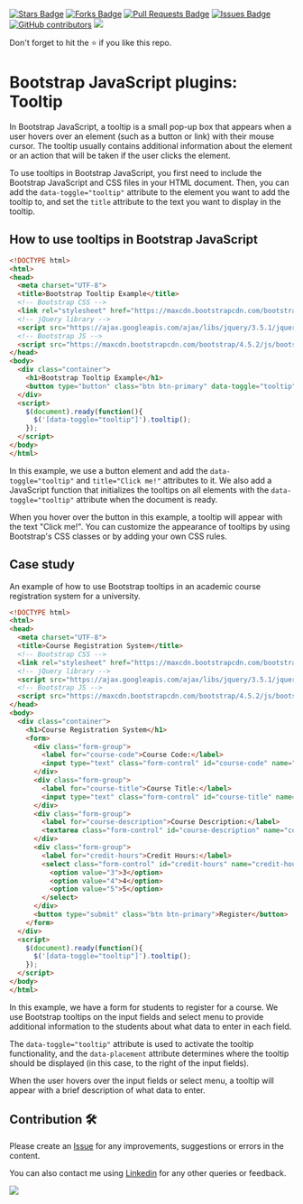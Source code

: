 <a href="https://github.com/drshahizan/learn-php/stargazers"><img src="https://img.shields.io/github/stars/drshahizan/learn-php" alt="Stars Badge"/></a>
<a href="https://github.com/drshahizan/learn-php/network/members"><img src="https://img.shields.io/github/forks/drshahizan/learn-php" alt="Forks Badge"/></a>
<a href="https://github.com/drshahizan/learn-php/pulls"><img src="https://img.shields.io/github/issues-pr/drshahizan/learn-php" alt="Pull Requests Badge"/></a>
<a href="https://github.com/drshahizan/learn-php/issues"><img src="https://img.shields.io/github/issues/drshahizan/learn-php" alt="Issues Badge"/></a>
<a href="https://github.com/drshahizan/learn-php/graphs/contributors"><img alt="GitHub contributors" src="https://img.shields.io/github/contributors/drshahizan/learn-php?color=2b9348"></a>
![](https://visitor-badge.glitch.me/badge?page_id=drshahizan/learn-php)

Don't forget to hit the :star: if you like this repo.

# Bootstrap JavaScript plugins: Tooltip

In Bootstrap JavaScript, a tooltip is a small pop-up box that appears when a user hovers over an element (such as a button or link) with their mouse cursor. The tooltip usually contains additional information about the element or an action that will be taken if the user clicks the element.

To use tooltips in Bootstrap JavaScript, you first need to include the Bootstrap JavaScript and CSS files in your HTML document. Then, you can add the `data-toggle="tooltip"` attribute to the element you want to add the tooltip to, and set the `title` attribute to the text you want to display in the tooltip.

## How to use tooltips in Bootstrap JavaScript

```html
<!DOCTYPE html>
<html>
<head>
  <meta charset="UTF-8">
  <title>Bootstrap Tooltip Example</title>
  <!-- Bootstrap CSS -->
  <link rel="stylesheet" href="https://maxcdn.bootstrapcdn.com/bootstrap/4.5.2/css/bootstrap.min.css">
  <!-- jQuery library -->
  <script src="https://ajax.googleapis.com/ajax/libs/jquery/3.5.1/jquery.min.js"></script>
  <!-- Bootstrap JS -->
  <script src="https://maxcdn.bootstrapcdn.com/bootstrap/4.5.2/js/bootstrap.min.js"></script>
</head>
<body>
  <div class="container">
    <h1>Bootstrap Tooltip Example</h1>
    <button type="button" class="btn btn-primary" data-toggle="tooltip" title="Click me!">Hover over me</button>
  </div>
  <script>
    $(document).ready(function(){
      $('[data-toggle="tooltip"]').tooltip(); 
    });
  </script>
</body>
</html>
```

In this example, we use a button element and add the `data-toggle="tooltip"` and `title="Click me!"` attributes to it. We also add a JavaScript function that initializes the tooltips on all elements with the `data-toggle="tooltip"` attribute when the document is ready.

When you hover over the button in this example, a tooltip will appear with the text "Click me!". You can customize the appearance of tooltips by using Bootstrap's CSS classes or by adding your own CSS rules.

## Case study
An example of how to use Bootstrap tooltips in an academic course registration system for a university.

```html
<!DOCTYPE html>
<html>
<head>
  <meta charset="UTF-8">
  <title>Course Registration System</title>
  <!-- Bootstrap CSS -->
  <link rel="stylesheet" href="https://maxcdn.bootstrapcdn.com/bootstrap/4.5.2/css/bootstrap.min.css">
  <!-- jQuery library -->
  <script src="https://ajax.googleapis.com/ajax/libs/jquery/3.5.1/jquery.min.js"></script>
  <!-- Bootstrap JS -->
  <script src="https://maxcdn.bootstrapcdn.com/bootstrap/4.5.2/js/bootstrap.min.js"></script>
</head>
<body>
  <div class="container">
    <h1>Course Registration System</h1>
    <form>
      <div class="form-group">
        <label for="course-code">Course Code:</label>
        <input type="text" class="form-control" id="course-code" name="course-code" placeholder="Enter course code" data-toggle="tooltip" data-placement="right" title="Enter the unique code for the course you want to register for.">
      </div>
      <div class="form-group">
        <label for="course-title">Course Title:</label>
        <input type="text" class="form-control" id="course-title" name="course-title" placeholder="Enter course title" data-toggle="tooltip" data-placement="right" title="Enter the full title of the course you want to register for.">
      </div>
      <div class="form-group">
        <label for="course-description">Course Description:</label>
        <textarea class="form-control" id="course-description" name="course-description" rows="3" placeholder="Enter course description" data-toggle="tooltip" data-placement="right" title="Enter a brief description of the course you want to register for."></textarea>
      </div>
      <div class="form-group">
        <label for="credit-hours">Credit Hours:</label>
        <select class="form-control" id="credit-hours" name="credit-hours" data-toggle="tooltip" data-placement="right" title="Select the number of credit hours for the course you want to register for.">
          <option value="3">3</option>
          <option value="4">4</option>
          <option value="5">5</option>
        </select>
      </div>
      <button type="submit" class="btn btn-primary">Register</button>
    </form>
  </div>
  <script>
    $(document).ready(function(){
      $('[data-toggle="tooltip"]').tooltip(); 
    });
  </script>
</body>
</html>
```

In this example, we have a form for students to register for a course. We use Bootstrap tooltips on the input fields and select menu to provide additional information to the students about what data to enter in each field. 

The `data-toggle="tooltip"` attribute is used to activate the tooltip functionality, and the `data-placement` attribute determines where the tooltip should be displayed (in this case, to the right of the input fields).

When the user hovers over the input fields or select menu, a tooltip will appear with a brief description of what data to enter.

## Contribution 🛠️
Please create an [Issue](https://github.com/drshahizan/learn-php/issues) for any improvements, suggestions or errors in the content.

You can also contact me using [Linkedin](https://www.linkedin.com/in/drshahizan/) for any other queries or feedback.

![](https://komarev.com/ghpvc/?username=drshahizan&label=Views&color=0e75b6&style=flat)
